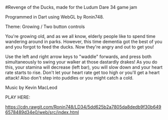 #Revenge of the Ducks, made for the Ludum Dare 34 game jam

Programmed in Dart using WebGL by Ronin748.

Theme: Growing / Two button controls

You're growing old, and as we all know, elderly people like to spend time wandering around in parks. However, this time dementia got the best of you and you forgot to feed the ducks. Now they're angry and out to get you!

Use the left and right arrow keys to "waddle" forwards, and press both simultaneously to swing your walker at those dastardly drakes! As you do this, your stamina will decrease (left bar), you will slow down and your heart rate starts to rise. Don't let your heart rate get too high or you'll get a heart attack! Also don't step into puddles or you might catch a cold.

Music by Kevin MacLeod

PLAY HERE:

https://cdn.rawgit.com/Ronin748/LD34/5dd625b2a7805da8dedb9f30b6496578489d34e0/web/src/index.html
